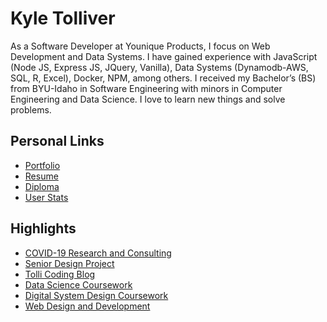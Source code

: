 Kyle Tolliver
================

As a Software Developer at Younique Products, I focus on Web Development
and Data Systems. I have gained experience with JavaScript (Node JS,
Express JS, JQuery, Vanilla), Data Systems (Dynamodb-AWS, SQL, R,
Excel), Docker, NPM, among others. I received my Bachelor’s (BS) from
BYU-Idaho in Software Engineering with minors in Computer Engineering
and Data Science. I love to learn new things and solve problems.

## Personal Links

  - [Portfolio](https://kctolli.github.io/)
  - [Resume](https://kctolli.github.io/Resume/)
  - [Diploma](https://kctolli.github.io/site_libs/images/diploma.pdf)
  - [User Stats](https://kctolli.github.io/kctolli/stats.html)

## Highlights

  - [COVID-19 Research and
    Consulting](https://kctolli.github.io/COVID-19/index.html)
  - [Senior Design Project](https://ecen499-nasa.github.io/index.html)
  - [Tolli Coding Blog](https://tolli-coding.netlify.app/)
  - [Data Science
    Coursework](https://kctolli.github.io/Data-Science/index.html)
  - [Digital System Design
    Coursework](https://kctolli.github.io/ECEN340/index.html)
  - [Web Design and
    Development](https://kctolli.github.io/WDD100/index.html)
